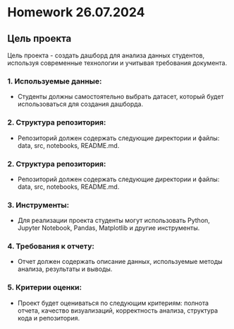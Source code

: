 # Homework 26.07.2024

## Цель проекта

Цель проекта - создать дашборд для анализа данных студентов, используя современные технологии и учитывая требования документа.
### 1. Используемые данные:
* Студенты должны самостоятельно выбрать датасет, который будет использоваться для создания дашборда.
### 2. Структура репозитория:
* Репозиторий должен содержать следующие директории и файлы: data, src, notebooks, README.md.
### 2. Структура репозитория:
* Репозиторий должен содержать следующие директории и файлы: data, src, notebooks, README.md.
### 3. Инструменты:
* Для реализации проекта студенты могут использовать Python, Jupyter Notebook, Pandas, Matplotlib и другие инструменты.
### 4. Требования к отчету:
* Отчет должен содержать описание данных, используемые методы анализа, результаты и выводы.
### 5. Критерии оценки:
* Проект будет оцениваться по следующим критериям: полнота отчета, качество визуализаций, корректность анализа, структура кода и репозитория.
